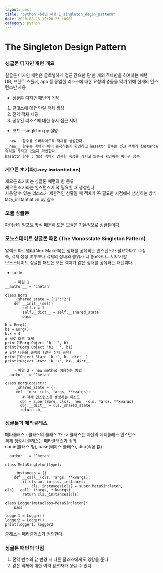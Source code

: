 ```yaml
---
layout: post
title: "python 디자인 패턴 1_singleton_degin_pattern"
date: 2020-08-23 19:20:23 +0900
category: python
---
```

# The Singleton Design Pattern

### 싱글톤 디자인 패턴 개요 

실글톤 디자인 패턴은 글로벌하게 접근 간으한 단 한 개의 객체만을 하여하는 패턴<br>
DB, 프린트 스풀러, app 등 동일한 리소스에 대한 요청의 충돌을 막기 위해 한개의 인스턴스만 사용 <br>

- 싱글톤 디자인 패턴의 목적 <br>
1. 클래스에 대한 단일 객체 생성  <br>
2. 전역 객체 제공  <br>
3. 공유된 리소스에 대한 동시 접근 제어  <br>

- 코드 - singleton.py 설명 <br>

```
__new__ 함수를 오버라이드해 객체를 생성한다.
__new__ 함수는 객체가 이미 존재하는지 확인하고 hasattr 함수는 cls 객체가 instance속석을 가지고 있는지 확인한다.
hasattr 함수 : 해당 객체가 명시한 속성을 가지고 있는지 확인하는 파이썬 함수 
```

### 게으른 초기화(Lazy instantiation) <br>
게으른 초기화는 싱글톤 패턴의 한 종류 <br>
게으른 초기화는 인스턴스가 꼭 필요할 때 생성한다.  <br>
사용할 수 있는 리소스가 제한적인 상황일 때 객체가 꼭 필요한 시점에서 생성하는 방식 <br>
lazy_instantiation.py 참조 <br>

### 모듈 싱글톤

파이썬의 임포트 방식 때문에 모든 모듈은 기본적으로 싱글톤이다.  <br>

### 모노스테이트 싱글톤 패턴 (The Monosstate Singleton Pattern)
알렉스 마르텔리(Alex Martelli)는 상태를 공유하는 인스턴스가 필요하다고 주장  <br>
즉, 객체 생성 여부보다 객체의 상태와 행위가 더 중요하다고 이야기함 <br>
모노스테이트 싱글톤 패턴은 모든 객체가 같은 상태를 공유하는 패턴이다. <br>

- code
```
    - 파일 1
__author__ = 'Chetan'

class Borg:
    __shared_state = {"1":"2"}
    def __init__(self):
        self.x = 1
        self.__dict__ = self.__shared_state
        pass

b = Borg()
b1 = Borg()
b.x = 4
# 서로 다른 객체 
print("Borg Object 'b': ", b) 
print("Borg Object 'b1': ", b1)
# 같은 내용을 출럭함 (같은 상태 공유)
print("Object State 'b':", b.__dict__) 
print("Object State 'b1':", b1.__dict__)

    - 파일 2 - new method 이용하는 방법
__author__ = 'Chetan'

class Borg(object):
     _shared_state = {}
     def __new__(cls, *args, **kwargs):
        # 객체 인스턴스를 생성하는 메소드
       obj = super(Borg, cls).__new__(cls, *args, **kwargs)
       obj.__dict__ = cls._shared_state
       return obj
```

### 싱글톤과 메타클래스

메타클래스 : 클래스의 클래스 ?? -> 클래스는 자신의 메티클래스 인스턴스 <br>
객체 생성시 클래스는 메타클래스가 정의 <br>
name(클래스 명), base(베이스 클래스), dict(속성 값)
```
__author__ = 'Chetan'

class MetaSingleton(type):
    
    _instances = {}
    def __call__(cls, *args, **kwargs):
        if cls not in cls._instances:
            cls._instances[cls] = super(MetaSingleton, cls).__call__(*args, **kwargs)
        return cls._instances[cls]

class Logger(metaclass=MetaSingleton):
    pass

logger1 = Logger()
logger2 = Logger()
print(logger1, logger2)
```

클래스는 메타클래스가 정의한다. <br>

### 싱글톤 패턴의 단점 

1. 전역 변수의 값 변경 시 다른 클래스에게도 영향을 준다.
2. 같은 객체에 대한 여러 참조자가 생길 수 있다. 